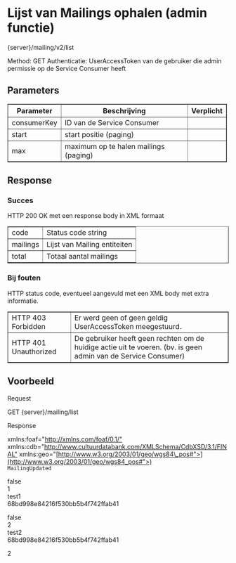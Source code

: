 ---
---

# Lijst van Mailings ophalen (admin functie)

  {server}/mailing/v2/list

Method: GET
Authenticatie: UserAccessToken van de gebruiker die admin permissie op de Service Consumer heeft

## Parameters

 <table border="1" cellpadding="1" cellspacing="1" style="width: 500px;"><thead><tr><th scope="col"> Parameter</th> <th scope="col"> Beschrijving</th> <th scope="col"> Verplicht</th> </tr></thead><tbody><tr><td> consumerKey</td> <td> ID van de Service Consumer</td> <td> </td> </tr><tr><td> start</td> <td> start positie (paging)</td> <td> </td> </tr><tr><td> max</td> <td> maximum op te halen mailings (paging)</td> <td> </td></tr></tbody></table>

## Response

### Succes

 HTTP 200 OK met een response body in XML formaat  


 <table border="1" cellpadding="1" cellspacing="1"><tbody><tr><td> code</td> <td> Status code string</td> </tr><tr><td> mailings</td> <td> Lijst van Mailing entiteiten</td> </tr><tr><td> total</td> <td> Totaal aantal mailings</td></tr></tbody></table>


### Bij fouten

HTTP status code, eventueel aangevuld met een XML body met extra informatie.

 <table border="1" cellpadding="1" cellspacing="1"><tbody><tr><td> HTTP 403 Forbidden</td> <td> Er werd geen of geen geldig UserAccessToken meegestuurd.</td> </tr><tr><td> HTTP 401 Unauthorized</td> <td> De gebruiker heeft geen rechten om de huidige actie uit te voeren. (bv. is geen admin van de Service Consumer)</td></tr></tbody></table>

## Voorbeeld

Request

  GET {server}/mailing/list

Response

  <?xml version="1.0" encoding="UTF-8" standalone="yes"?>  
  <response xmlns:rdf="<http://www.w3.org/1999/02/22-rdf-syntax-ns"> xmlns:foaf="<http://xmlns.com/foaf/0.1/"> xmlns:cdb="<http://www.cultuurdatabank.com/XMLSchema/CdbXSD/3.1/FINAL"> xmlns:geo="[http://www.w3.org/2003/01/geo/wgs84\_pos#">](http://www.w3.org/2003/01/geo/wgs84_pos#">)  
  <code>MailingUpdated</code>  
  <mailings>

  <mailing>

  <enabled>false</enabled>  
  <id>1</id>  
  <name>test1</name>  
  <serviceConsumerKey>68bd998e84216f530bb5b4f742ffab41</serviceConsumerKey>

  <template>

  <id>1</id>  
  <name>TestTemplate</name>  
  <template>template</template>  
  <subject>TestMailing</subject>  
  <frequency>DAILY</frequency>  
  <startDay>0</startDay>  
  <startHour>0</startHour>  
  <startMinute>0</startMinute>  
  <startDayOfWeek>0</startDayOfWeek>  
  <recommendationsResultEqualTreshold>100</recommendationsResultEqualTreshold>  
  <searchResultEqualTreshold>100</searchResultEqualTreshold>  
  <serviceConsumerKey>68bd998e84216f530bb5b4f742ffab41</serviceConsumerKey>  
  </template>

  </mailing>

  <mailing>

  <enabled>false</enabled>  
  <id>2</id>  
  <name>test2</name>  
  <serviceConsumerKey>68bd998e84216f530bb5b4f742ffab41</serviceConsumerKey>

  <template>

  <id>1</id>  
  <name>TestTemplate</name>  
  <template>template</template>  
  <subject>TestMailing</subject>  
  <frequency>DAILY</frequency>  
  <startDay>0</startDay>  
  <startHour>0</startHour>  
  <startMinute>0</startMinute>  
  <startDayOfWeek>0</startDayOfWeek>  
  <recommendationsResultEqualTreshold>100</recommendationsResultEqualTreshold>  
  <searchResultEqualTreshold>100</searchResultEqualTreshold>  
  <serviceConsumerKey>68bd998e84216f530bb5b4f742ffab41</serviceConsumerKey>  
  </template>

  </mailing>   
  <total>2</total>  
  </response>
